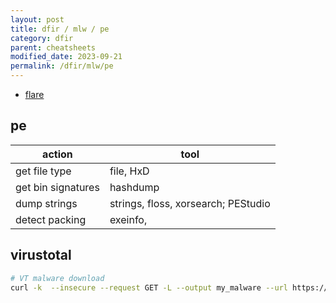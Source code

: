 ```yaml
---
layout: post
title: dfir / mlw / pe
category: dfir
parent: cheatsheets
modified_date: 2023-09-21
permalink: /dfir/mlw/pe
---
```


<!-- vscode-markdown-toc -->
* [flare](#flare)

<!-- vscode-markdown-toc-config
	numbering=false
	autoSave=true
	/vscode-markdown-toc-config -->
<!-- /vscode-markdown-toc -->



## <a name='flare'></a>pe

| **action** | **tool** |
|------------|----------|
| get file type | file, HxD |
| get bin signatures | hashdump |
| dump strings | strings, floss, xorsearch; PEStudio |
| detect packing | exeinfo, |

## <a name='flare'></a>virustotal
```sh
# VT malware download
curl -k  --insecure --request GET -L --output my_malware --url https://www.virustotal.com/api/v3/files/<my_malware_id>/download --header 'x-apikey:'
```
